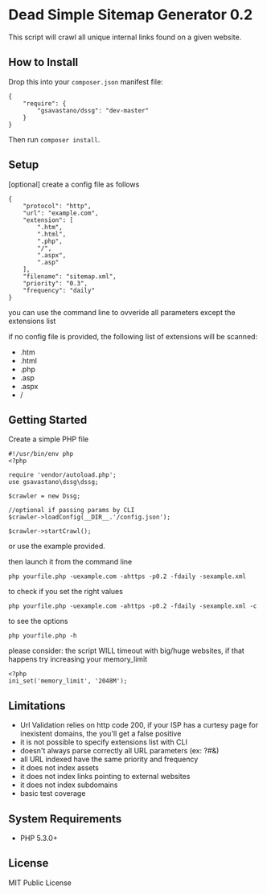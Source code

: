 # Dead Simple Sitemap Generator 0.2

This script will crawl all unique internal links found on a given website. 

## How to Install

Drop this into your `composer.json`
manifest file:

    {
        "require": {
            "gsavastano/dssg": "dev-master"
        }
    }

Then run `composer install`.

## Setup

[optional] create a config file as follows

	{
		"protocol": "http",
		"url": "example.com",
		"extension": [
			".htm",
			".html",
			".php",
			"/",
			".aspx",
			".asp"
		],
		"filename": "sitemap.xml",
		"priority": "0.3",
		"frequency": "daily"
	}

you can use the command line to ovveride all parameters except the extensions list

if no config file is provided, the following list of extensions will be scanned:

- .htm
- .html
- .php
- .asp
- .aspx
- /

## Getting Started

Create a simple PHP file

	#!/usr/bin/env php
    <?php
	
	require 'vendor/autoload.php';
	use gsavastano\dssg\dssg;
	
	$crawler = new Dssg;
	
	//optional if passing params by CLI
	$crawler->loadConfig(__DIR__.'/config.json');
	
	$crawler->startCrawl();

or use the example provided.
	
then launch it from the command line

	php yourfile.php -uexample.com -ahttps -p0.2 -fdaily -sexample.xml

to check if you set the right values

	php yourfile.php -uexample.com -ahttps -p0.2 -fdaily -sexample.xml -c

to see the options

	php yourfile.php -h

please consider: the script WILL timeout with big/huge websites, if that happens try increasing your memory_limit

	<?php
	ini_set('memory_limit', '2048M');
	

## Limitations

- Url Validation relies on http code 200, if your ISP has a curtesy page for inexistent domains, the you'll get a false positive
- it is not possible to specify extensions list with CLI
- doesn't always parse correctly all URL parameters (ex: ?#&)
- all URL indexed have the same priority and frequency
- it does not index assets
- it does not index links pointing to external websites
- it does not index subdomains
- basic test coverage

## System Requirements

* PHP 5.3.0+

## License

MIT Public License